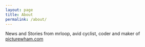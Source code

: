```yaml
---
layout: page
title: About
permalink: /about/
---
```


News and Stories from mrloop, avid cyclist, coder and maker of [picturewham.com](https://picturewham.com)
